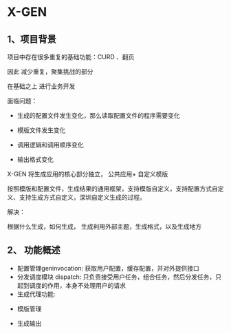 

# X-GEN

## 1、项目背景

项目中存在很多重复的基础功能：CURD 、翻页

因此 减少重复，聚集挑战的部分

在基础之上 进行业务开发

面临问题： 

* 生成的配置文件发生变化，那么读取配置文件的程序需要变化

* 模版文件发生变化
* 调用逻辑和调用顺序变化
* 输出格式变化

X-GEN 将生成应用的核心部分独立， 公共应用+ 自定义模版

 按照模版和配置文件，生成结果的通用框架，支持模版自定义，支持配置方式自定义、支持生成方式自定义，深圳自定义生成的过程。

解决：

根据什么生成，如何生成， 生成利用外部主题，生成格式，以及生成地方

## 2、 功能概述

- 配置管理geninvocation:  获取用户配置，缓存配置，并对外提供接口
- 分发调度模块 dispatch: 只负责接受用户任务，组合任务，然后分发任务，只起到调度的作用，本身不处理用户的请求
- 生成代理功能:

* 模版管理

* 生成输出

